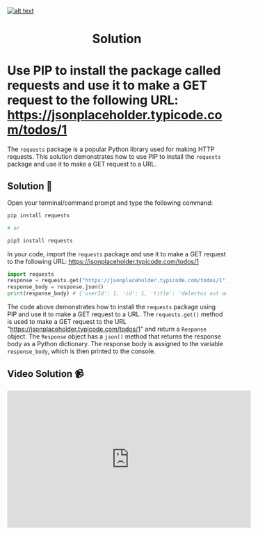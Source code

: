 <a href="https://www.core-code.io/">

![alt text](https://uploads-ssl.webflow.com/5eb2f56932c3562feab232e3/5f73550d00249e7e96c9f3de_Logo.png 'corecodeio')

</a>

<h1 align="center">Solution</h1>

# Use PIP to install the package called requests and use it to make a GET request to the following URL: https://jsonplaceholder.typicode.com/todos/1

The `requests` package is a popular Python library used for making HTTP requests. This solution demonstrates how to use PIP to install the `requests` package and use it to make a GET request to a URL.

## Solution 🏁

Open your terminal/command prompt and type the following command:

```bash
pip install requests

# or

pip3 install requests
```

In your code, import the `requests` package and use it to make a GET request to the following URL: https://jsonplaceholder.typicode.com/todos/1

```python
import requests
response = requests.get("https://jsonplaceholder.typicode.com/todos/1")
response_body = response.json()
print(response_body) # {'userId': 1, 'id': 1, 'title': 'delectus aut autem', 'completed': False}
```


The code above demonstrates how to install the `requests` package using PIP and use it to make a GET request to a URL. The `requests.get()` method is used to make a GET request to the URL "https://jsonplaceholder.typicode.com/todos/1" and return a `Response` object. The `Response` object has a `json()` method that returns the response body as a Python dictionary. The response body is assigned to the variable `response_body`, which is then printed to the console.

## Video Solution 📹

<iframe width="560" height="315" src="https://www.youtube.com/embed/EOrZCxtJU-0" title="YouTube video player" frameborder="0" allow="accelerometer; autoplay; clipboard-write; encrypted-media; gyroscope; picture-in-picture; web-share" allowfullscreen></iframe>
